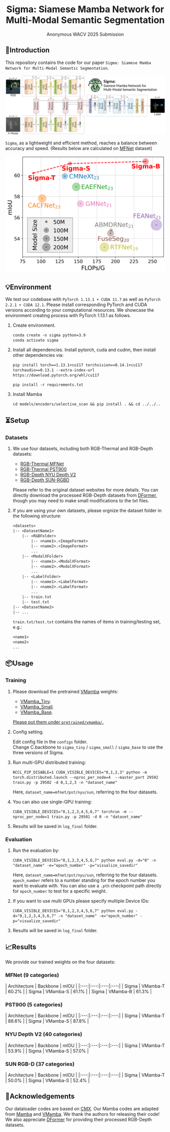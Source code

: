 
<div align="center">
<h1> Sigma: Siamese Mamba Network for Multi-Modal Semantic Segmentation </h1>

Anonymous WACV 2025 Submission



</div>


## 👀Introduction

This repository contains the code for our paper `Sigma: Siamese Mamba Network for Multi-Modal Semantic Segmentation`. 

![](figs/sigma.png)

`Sigma`, as a lightweight and efficient method, reaches a balance between accuracy and speed. (Results below are calculated on [MFNet](https://github.com/haqishen/MFNet-pytorch) dataset)

![](figs/overall_flops.png)

## 💡Environment

We test our codebase with `PyTorch 1.13.1 + CUDA 11.7` as well as `PyTorch 2.2.1 + CUDA 12.1`. Please install corresponding PyTorch and CUDA versions according to your computational resources. We showcase the environment creating process with PyTorch 1.13.1 as follows.

1. Create environment.
    ```shell
    conda create -n sigma python=3.9
    conda activate sigma
    ```

2. Install all dependencies.
Install pytorch, cuda and cudnn, then install other dependencies via:
    ```shell
    pip install torch==1.13.1+cu117 torchvision==0.14.1+cu117 torchaudio==0.13.1 --extra-index-url https://download.pytorch.org/whl/cu117
    ```
    ```shell
    pip install -r requirements.txt
    ```

3. Install Mamba
    ```shell
    cd models/encoders/selective_scan && pip install . && cd ../../..
    ```

## ⏳Setup

### Datasets

1. We use four datasets, including both RGB-Thermal and RGB-Depth datasets:
    - [RGB-Thermal MFNet](https://github.com/haqishen/MFNet-pytorch)
    - [RGB-Thermal PST900](https://github.com/ShreyasSkandanS/pst900_thermal_rgb)
    - [RGB-Depth NYU Depth V2](https://cs.nyu.edu/~silberman/datasets/nyu_depth_v2.html)
    - [RGB-Depth SUN-RGBD](https://rgbd.cs.princeton.edu/)

    Please refer to the original dataset websites for more details. You can directly download the processed RGB-Depth datasets from [DFormer](https://github.com/VCIP-RGBD/DFormer?tab=readme-ov-file), though you may need to make small modifications to the txt files.

<!-- 2. <u>We also provide the processed datasets (including RGB-Thermal and RGB-Depth) we use here: [Google Drive Link](https://drive.google.com/drive/folders/1GD4LYF208h9-mHJ_lxW11UM0TPlRmv0z?usp=drive_link).</u> -->

2. If you are using your own datasets, please orgnize the dataset folder in the following structure:
    ```shell
    <datasets>
    |-- <DatasetName1>
        |-- <RGBFolder>
            |-- <name1>.<ImageFormat>
            |-- <name2>.<ImageFormat>
            ...
        |-- <ModalXFolder>
            |-- <name1>.<ModalXFormat>
            |-- <name2>.<ModalXFormat>
            ...
        |-- <LabelFolder>
            |-- <name1>.<LabelFormat>
            |-- <name2>.<LabelFormat>
            ...
        |-- train.txt
        |-- test.txt
    |-- <DatasetName2>
    |-- ...
    ```

    `train.txt/test.txt` contains the names of items in training/testing set, e.g.:

    ```shell
    <name1>
    <name2>
    ...
    ```


## 📦Usage

### Training
1. Please download the pretrained [VMamba](https://github.com/MzeroMiko/VMamba) weights:

    - [VMamba_Tiny](https://github.com/MzeroMiko/VMamba/releases/download/%2320240218/vssmtiny_dp01_ckpt_epoch_292.pth).
    - [VMamba_Small](https://github.com/MzeroMiko/VMamba/releases/download/%2320240218/vssmsmall_dp03_ckpt_epoch_238.pth).
    - [VMamba_Base](https://github.com/MzeroMiko/VMamba/releases/download/%2320240218/vssmbase_dp06_ckpt_epoch_241.pth).

    <u> Please put them under `pretrained/vmamba/`. </u>


2. Config setting.

    Edit config file in the `configs` folder.    
    Change C.backbone to `sigma_tiny` / `sigma_small` / `sigma_base` to use the three versions of Sigma. 

3. Run multi-GPU distributed training:

    ```shell
    NCCL_P2P_DISABLE=1 CUDA_VISIBLE_DEVICES="0,1,2,3" python -m torch.distributed.launch --nproc_per_node=4  --master_port 29502 train.py -p 29502 -d 0,1,2,3 -n "dataset_name"
    ```

    Here, `dataset_name=mfnet/pst/nyu/sun`, referring to the four datasets.

4. You can also use single-GPU training:

    ```shell
    CUDA_VISIBLE_DEVICES="0,1,2,3,4,5,6,7" torchrun -m --nproc_per_node=1 train.py -p 29501 -d 0 -n "dataset_name" 
    ```
5. Results will be saved in `log_final` folder.


### Evaluation
1. Run the evaluation by:

    ```shell
    CUDA_VISIBLE_DEVICES="0,1,2,3,4,5,6,7" python eval.py -d="0" -n "dataset_name" -e="epoch_number" -p="visualize_savedir"
    ```

    Here, `dataset_name=mfnet/pst/nyu/sun`, referring to the four datasets.\
    `epoch_number` refers to a number standing for the epoch number you want to evaluate with. You can also use a `.pth` checkpoint path directly for `epoch_number` to test for a specific weight.

2. If you want to use multi GPUs please specify multiple Device IDs:

    ```shell
    CUDA_VISIBLE_DEVICES="0,1,2,3,4,5,6,7" python eval.py -d="0,1,2,3,4,5,6,7" -n "dataset_name" -e="epoch_number" -p="visualize_savedir"
    ```

3. Results will be saved in `log_final` folder.

## 📈Results

We provide our trained weights on the four datasets:

### MFNet (9 categories)
| Architecture | Backbone | mIOU |
|:---:|:---:|:---:|:---:|
| Sigma | VMamba-T | 60.2% |
| Sigma | VMamba-S | 61.1% |
| Sigma | VMamba-B | 61.3% |

### PST900 (5 categories)
| Architecture | Backbone | mIOU |
|:---:|:---:|:---:|:---:| 
| Sigma | VMamba-T | 88.6% |
| Sigma | VMamba-S | 87.8% |

### NYU Depth V2 (40 categories)
| Architecture | Backbone | mIOU |
|:---:|:---:|:---:|:---:|
| Sigma | VMamba-T | 53.9% |
| Sigma | VMamba-S | 57.0% | 

### SUN RGB-D (37 categories)
| Architecture | Backbone | mIOU |
|:---:|:---:|:---:|:---:| 
| Sigma | VMamba-T | 50.0% | 
| Sigma | VMamba-S | 52.4% | 

## 🙏Acknowledgements

Our dataloader codes are based on [CMX](https://github.com/huaaaliu/RGBX_Semantic_Segmentation). Our Mamba codes are adapted from [Mamba](https://github.com/state-spaces/mamba) and [VMamba](https://github.com/MzeroMiko/VMamba). We thank the authors for releasing their code!
We also appreciate [DFormer](https://github.com/VCIP-RGBD/DFormer?tab=readme-ov-file) for providing their processed RGB-Depth datasets.

